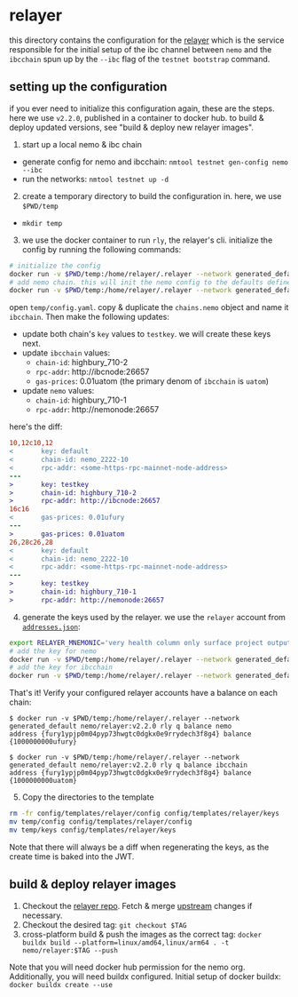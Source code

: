# relayer

this directory contains the configuration for the [relayer](https://github.com/Nemo-Labs/relayer)
which is the service responsible for the initial setup of the ibc channel between `nemo` and the
`ibcchain` spun up by the `--ibc` flag of the `testnet bootstrap` command.

## setting up the configuration

if you ever need to initialize this configuration again, these are the steps.
here we use `v2.2.0`, published in a container to docker hub. to build & deploy updated versions,
see "build & deploy new relayer images".

1. start up a local nemo & ibc chain
  * generate config for nemo and ibcchain: `nmtool testnet gen-config nemo --ibc`
  * run the networks: `nmtool testnet up -d`
2. create a temporary directory to build the configuration in. here, we use `$PWD/temp`
  * `mkdir temp`
3. we use the docker container to run `rly`, the relayer's cli. initialize the config by running the following commands:
```bash
# initialize the config
docker run -v $PWD/temp:/home/relayer/.relayer --network generated_default nemo/relayer:v2.2.0 rly config init
# add nemo chain. this will init the nemo config to the defaults defined in https://github.com/cosmos/chain-registry
docker run -v $PWD/temp:/home/relayer/.relayer --network generated_default nemo/relayer:v2.2.0 rly chains add nemo
```
open `temp/config.yaml`. copy & duplicate the `chains.nemo` object and name it `ibcchain`.
Then make the following updates:
* update both chain's `key` values to `testkey`. we will create these keys next.
* update `ibcchain` values:
  * `chain-id`: highbury_710-2
  * `rpc-addr`: http://ibcnode:26657
  * `gas-prices`: 0.01uatom (the primary denom of `ibcchain` is `uatom`)
* update `nemo` values:
  * `chain-id`: highbury_710-1
  * `rpc-addr`: http://nemonode:26657

here's the diff:
```diff
10,12c10,12
<       key: default
<       chain-id: nemo_2222-10
<       rpc-addr: <some-https-rpc-mainnet-node-address>
---
>       key: testkey
>       chain-id: highbury_710-2
>       rpc-addr: http://ibcnode:26657
16c16
<       gas-prices: 0.01ufury
---
>       gas-prices: 0.01uatom
26,28c26,28
<       key: default
<       chain-id: nemo_2222-10
<       rpc-addr: <some-https-rpc-mainnet-node-address>
---
>       key: testkey
>       chain-id: highbury_710-1
>       rpc-addr: http://nemonode:26657
```
4. generate the keys used by the relayer. we use the `relayer` account from [`addresses.json`](../../common/addresses.json):
```bash
export RELAYER_MNEMONIC='very health column only surface project output absent outdoor siren reject era legend legal twelve setup roast lion rare tunnel devote style random food'
# add the key for nemo
docker run -v $PWD/temp:/home/relayer/.relayer --network generated_default nemo/relayer:v2.2.0 rly keys restore --coin-type 459 nemo testkey "$RELAYER_MNEMONIC"
# add the key for ibcchain
docker run -v $PWD/temp:/home/relayer/.relayer --network generated_default nemo/relayer:v2.2.0 rly keys restore --coin-type 459 ibcchain testkey "$RELAYER_MNEMONIC"
```

That's it! Verify your configured relayer accounts have a balance on each chain:
```
$ docker run -v $PWD/temp:/home/relayer/.relayer --network generated_default nemo/relayer:v2.2.0 rly q balance nemo
address {fury1ypjp0m04pyp73hwgtc0dgkx0e9rrydech3f8g4} balance {1000000000ufury}

$ docker run -v $PWD/temp:/home/relayer/.relayer --network generated_default nemo/relayer:v2.2.0 rly q balance ibcchain
address {fury1ypjp0m04pyp73hwgtc0dgkx0e9rrydech3f8g4} balance {1000000000uatom}
```

5. Copy the directories to the template
```bash
rm -fr config/templates/relayer/config config/templates/relayer/keys
mv temp/config config/templates/relayer/config
mv temp/keys config/templates/relayer/keys
```
Note that there will always be a diff when regenerating the keys, as the create time is baked into the JWT.

## build & deploy relayer images

1. Checkout the [relayer repo](https://github.com/Nemo-Labs/relayer).
Fetch & merge [upstream](https://github.com/cosmos/relayer) changes if necessary.
2. Checkout the desired tag: `git checkout $TAG`
3. cross-platform build & push the images as the correct tag:
`docker buildx build --platform=linux/amd64,linux/arm64 . -t nemo/relayer:$TAG --push`

Note that you will need docker hub permission for the nemo org. Additionally, you will need buildx
configured. Initial setup of docker buildx: `docker buildx create --use`
